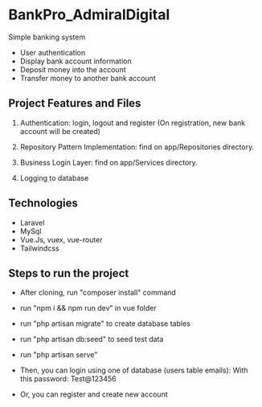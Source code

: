 # BankPro_AdmiralDigital
Simple banking system

- User authentication
- Display bank account information
- Deposit money into the account
- Transfer money to another bank account


## Project Features and Files

1. Authentication: login, logout and register
   (On registration, new bank account will be created)
   
2. Repository Pattern Implementation: find on app/Repositories directory.

3. Business Login Layer: find on app/Services directory.

4. Logging to database

## Technologies 
* Laravel
* MySql
* Vue.Js, vuex, vue-router
* Tailwindcss


## Steps to run the project
- After cloning, run "composer install" command
- run "npm i && npm run dev" in vue folder
- run "php artisan migrate" to create database tables
- run "php artisan db:seed" to seed test data
- run "php artisan serve"
- Then, you can login using one of database (users table emails):
  With this password: Test@123456
  
- Or, you can register and create new account

